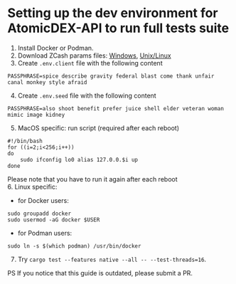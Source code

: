 # Setting up the dev environment for AtomicDEX-API to run full tests suite

1. Install Docker or Podman.
2. Download ZCash params files: [Windows](https://github.com/KomodoPlatform/komodo/blob/master/zcutil/fetch-params.bat), [Unix/Linux](https://github.com/KomodoPlatform/komodo/blob/master/zcutil/fetch-params.sh)
3. Create `.env.client` file with the following content
```
PASSPHRASE=spice describe gravity federal blast come thank unfair canal monkey style afraid
```
4. Create `.env.seed` file with the following content
```
PASSPHRASE=also shoot benefit prefer juice shell elder veteran woman mimic image kidney
```
5. MacOS specific: run script (required after each reboot)
```shell
#!/bin/bash
for ((i=2;i<256;i++))
do
    sudo ifconfig lo0 alias 127.0.0.$i up
done
```
Please note that you have to run it again after each reboot  
6. Linux specific:
- for Docker users:
```
sudo groupadd docker
sudo usermod -aG docker $USER
```
- for Podman users:
```
sudo ln -s $(which podman) /usr/bin/docker
```

7. Try `cargo test --features native --all -- --test-threads=16`.

PS If you notice that this guide is outdated, please submit a PR.
